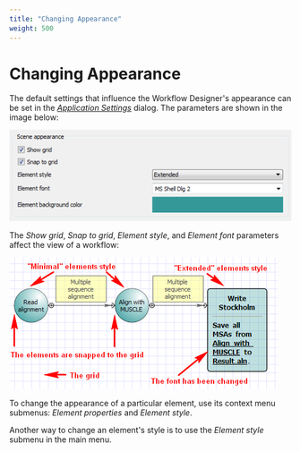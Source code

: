 ```yaml
---
title: "Changing Appearance"
weight: 500
---
```



# Changing Appearance

The default settings that influence the Workflow Designer's appearance can be set in the [_Application Settings_](introduction/ugene-components-and-workflow-designer/application-settings) dialog. The parameters are shown in the image below:

![](/images/2097185/2359314.png)

The _Show grid_, _Snap to grid_, _Element style_, and _Element font_ parameters affect the view of a workflow:

![](/images/2097185/2359315.png)

To change the appearance of a particular element, use its context menu submenus: _Element properties_ and _Element style_.

Another way to change an element's style is to use the _Element style_ submenu in the main menu.
